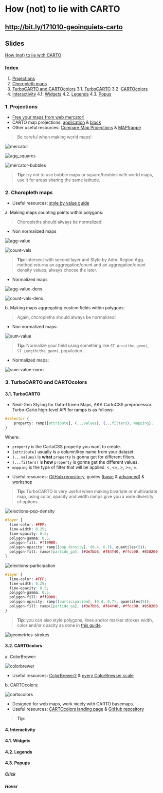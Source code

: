 # How (not) to lie with CARTO

## http://bit.ly/171010-geoinquiets-carto

## Slides

[How (not) to lie with CARTO](https://docs.google.com/presentation/d/19a5e7SlAkPKjL1u_S7NuacBLhOcHEPG-MmYma8darPo/edit?usp=sharing)

### Index

1. [Projections](#projections)
2. [Choropleth maps](#choropleths)
3. [TurboCARTO and CARTOcolors](#carto)
3.1. [TurboCARTO](#turbo)
3.2. [CARTOcolors](#colors)
4. [Interactivity](#interactivity)
4.1. [Widgets](#widgets)
4.2. [Legends](#legends)
4.3. [Popus](#popups)

### 1. Projections <a name="projections"></a>

* [Free your maps from web mercator!](https://carto.com/blog/free-your-maps-web-mercator/)
* CARTO map projections: [application](https://ramiroaznar.github.io/labs-carto-proj/) & [block](https://bl.ocks.org/ramiroaznar/raw/6d19c773bb2764837c285c89da984c1d/)
* Other useful resources: [Compare Map Projections](https://map-projections.net/index.php) & [MAPfrappe](http://mapfrappe.com/)

> Be careful when making world maps!

![mercator](img/mercator.png)

![agg_squares](img/agg_squares.png)

![mercator-bubbles](img/bubbles.png)

> **Tip**: try not to use bubble maps or square/hexbins with world maps, use it for areas sharing the same latitude.


### 2. Choropleth maps <a name="choropleths"></a>

* Useful resources: [style by value guide](https://carto.com/learn/guides/styling/style-by-value)

a. Making maps counting points within polygons:

> Choropleths should always be normalized!

* Non normalized maps

![agg-value](img/agg_value.png)

![count-vals](img/count_vals.png)

> **Tip**: Intersect with second layer and Style by Adm. Region Agg. method returns an aggregation/count and an aggregation/count density values, always choose the later.

* Normalized maps

![agg-value-dens](img/agg_value_density.png)

![count-vals-dens](img/count_vals_density.png)

b. Making maps aggregating custom fields within polygons:

> Again, choropleths should always be normalized!

* Non normalized maps:

![sum-value](img/sum_value.png)

> **Tip**: Normalize your field using something like `ST_Area(the_geom)`, `ST_Length(the_geom)`, population...

* Normalized maps:

![sum-value-norm](img/sum_value_norm.png)


### 3. TurboCARTO and CARTOcolors <a name="carto"></a>

#### 3.1. TurboCARTO <a name="turbo"></a>

* Next-Gen Styling for Data-Driven Maps, AKA CartoCSS preprocessor. Turbo-Carto high-level API for ramps is as follows:

```css
#selector {
    property: ramp([attribute], (...values), (...filters), mapping);
}
```

Where:
 - `property` is the CartoCSS property you want to create.
 - `[attribute]` usually is a column/key name from your dataset.
 - `(...values)` is **what** `property` is gonna get for different filters.
 - `(...filters)` is **how** `property` is gonna get the different values.
 - `mapping` is the type of filter that will be applied: <, <=, >, >=, =.

* Useful resources: [GitHub repository](https://github.com/CartoDB/turbo-carto), guides ([basic](https://carto.com/learn/guides/styling/style-thematic-maps-with-turbocarto) & [advanced](https://carto.com/learn/guides/styling/turbocarto-by-geometries)) & [workshop](https://gist.github.com/ramiroaznar/ec736a5db4a16b436290b25a2ec3c34b)

> **Tip**: TurboCARTO is very useful when making bivariate or multivariate map, using color, opacity and width ramps give you a wide diversity of options.

![elections-pop-density](img/elections_pop.png)

```css
#layer {
  line-color: #FFF;
  line-width: 0.25;
  line-opacity: 0.5;
  polygon-gamma: 0.5;
  polygon-fill: #ff9900;
  polygon-opacity: ramp([pop_density], (0.4, 0.7), quantiles(5));
  polygon-fill: ramp([partido_ga], (#3e7bb6, #f84f40, #ffcc00, #850200, #7b00b4, #3b007f, #B2DF8A, #33A02C, #a53ed5), category(9));
}
```

![elections-participation](img/elections_part.png)

```css
#layer {
  line-color: #FFF;
  line-width: 0.25;
  line-opacity: 0.5;
  polygon-gamma: 0.5;
  polygon-fill: #ff9900;
  polygon-opacity: ramp([participation], (0.4, 0.7), quantiles(5));
  polygon-fill: ramp([partido_ga], (#3e7bb6, #f84f40, #ffcc00, #850200, #7b00b4, #3b007f, #B2DF8A, #33A02C, #a53ed5), category(9));
}
```

> **Tip**: you can also style polygons, lines and/or marker strokes width, color and/or opacity as done in [this guide](https://carto.com/learn/guides/styling/turbocarto-by-geometries).

![geometries-strokes](img/geometries_strokes.png)


#### 3.2. CARTOcolors <a name="colors"></a>

a. ColorBrewer: 

![colorbrewer](img/colorbrewer.png)

* Useful resources: [ColorBrewer2](http://colorbrewer2.org/#type=sequential&scheme=BuGn&n=3) & [every ColorBrewser scale](https://bl.ocks.org/mbostock/5577023)

b. CARTOcolors:

![cartocolors](https://cloud.githubusercontent.com/assets/1566273/21021002/fc9df60e-bd33-11e6-9438-d67951a7a9bf.png)

* Designed for web maps, work nicely with CARTO basemaps.
* Useful resources: [CARTOcolors landing page](https://carto.com/carto-colors/) & [GitHub repository](https://github.com/CartoDB/CartoColor)

> **Tip**: 

#### 4. Interactivity <a name="interactivity"></a>

#### 4.1. Widgets <a name="widgets"></a>

#### 4.2. Legends <a name="legends"></a>

#### 4.3. Popups <a name="popus"></a>

##### Click

##### Hover